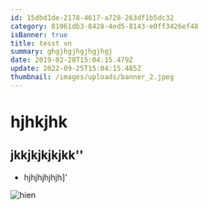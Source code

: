 ```yaml
---
id: 15dbd1de-2178-4617-a728-263df1b5dc32
category: 81061db3-8428-4ed5-8143-e0ff3426ef48
isBanner: true
title: tesst vn
summary: ghgjhgjhgjhgjhgj
date: 2019-02-28T15:04:15.479Z
update: 2022-09-25T15:04:15.485Z
thumbnail: /images/uploads/banner_2.jpeg
---
```


# h﻿jhkjhk

## j﻿kkjkjkjkjkk''

- h﻿jhjhjhjhjh]'

![hien](/images/uploads/post_1.jpeg 'hien')

